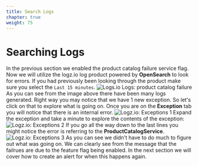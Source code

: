 ```yaml
---
title: Search Logs
chapter: true
weight: 75
---
```


# Searching Logs

In the previous section we enabled the product catalog failure service flag. Now we will utilize the logz.io log product powered by **OpenSearch** to look for errors.
If you had previously been looking through the product make sure you select the `Last 15 minutes`.
![Logs.io Logs: product catalog failure](/images/logs/logz-io-logs-last-15-minutes.png)
As you can see from the image above there have been many logs generated. Right way you may notice that we have 1 new exception. So let's click on that to explore
what is going on. Once you are on the **Exception** tab you will notice that there is an internal error.
![Logz.io: Exceptions 1](/images/logs/logz-io-logs-exceptions-1.png)
Expand the exception and take a minute to explore the contents of the exception:
![Logz.io: Exceptions 2](/images/logs/logz-io-logs-exceptions-2.png)
If you go all the way down to the last lines you might notice the error is referring to the **ProductCatalogService**.
![Logz.io: Exceptions 3](/images/logs/logz-io-logs-exceptions-3.png)
As you can see we didn't have to do much to figure out what was going on. We can clearly see from the message that the failrues are due to the feature flag being enabled.
In the next section we will cover how to create an alert for when this happens again.
